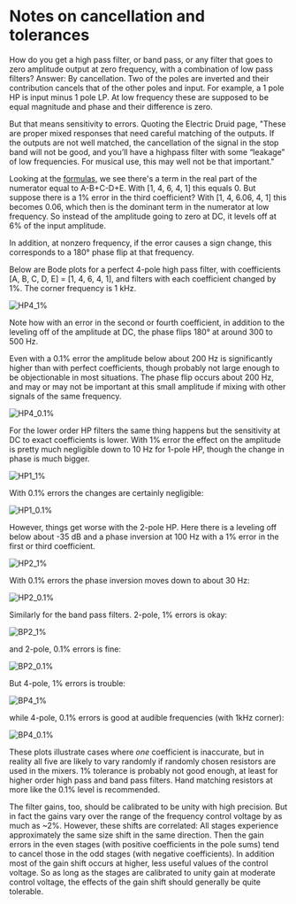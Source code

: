 # Notes on cancellation and tolerances

How do you get a high pass filter, or band pass, or any filter that goes to zero amplitude output at zero frequency, with a combination of low pass filters? Answer: By cancellation. Two of the poles are inverted and their contribution cancels that of the other poles and input. For example, a 1 pole HP is input minus 1 pole LP. At low frequency these are supposed to be equal magnitude and phase and their difference is zero.

But that means sensitivity to errors. Quoting the Electric Druid page, "These are proper mixed responses that need careful matching of the outputs. If the outputs are not well matched, the cancellation of the signal in the stop band will not be good, and you’ll have a highpass filter with some “leakage” of low frequencies. For musical use, this may well not be that important."

Looking at the [formulas](https://expeditionelectronics.com/Diy/Polemixing/math), we see there's a term in the real part of the numerator equal to A-B+C-D+E. With [1, 4, 6, 4, 1] this equals 0. But suppose there is a 1% error in the third coefficient? With [1, 4, 6.06, 4, 1] this becomes 0.06, which then is the dominant term in the numerator at low frequency. So instead of the amplitude going to zero at DC, it levels off at 6% of the input amplitude.

In addition, at nonzero frequency, if the error causes a sign change, this corresponds to a 180° phase flip at that frequency.

Below are Bode plots for a perfect 4-pole high pass filter, with coefficients [A, B, C, D, E] = [1, 4, 6, 4, 1], and filters with each coefficient changed by 1%. The corner frequency is 1 kHz.

![HP4_1%](../Images/hp4pole01.png)

Note how with an error in the second or fourth coefficient, in addition to the leveling off of the amplitude at DC, the phase flips 180° at around 300 to 500 Hz.

Even with a 0.1% error the amplitude below about 200 Hz is significantly higher than with perfect coefficients, though probably not large enough to be objectionable in most situations. The phase flip occurs about 200 Hz, and may or may not be important at this small amplitude if mixing with other signals of the same frequency.

![HP4_0.1%](../Images/hp4pole001.png)

For the lower order HP filters the same thing happens but the sensitivity at DC to exact coefficients is lower. With 1% error the effect on the amplitude is pretty much negligible down to 10 Hz for 1-pole HP, though the change in phase is much bigger.

![HP1_1%](../Images/hp1pole01.png)

With 0.1% errors the changes are certainly negligible:

![HP1_0.1%](../Images/hp1pole001.png)

However, things get worse with the 2-pole HP. Here there is a leveling off below about -35 dB and a phase inversion at 100 Hz with a 1% error in the first or third coefficient.

![HP2_1%](../Images/hp2pole01.png)

With 0.1% errors the phase inversion moves down to about 30 Hz:

![HP2_0.1%](../Images/hp2pole001.png)

Similarly for the band pass filters. 2-pole, 1% errors is okay:

![BP2_1%](../Images/bp2pole01.png)

and 2-pole, 0.1% errors is fine:

![BP2_0.1%](../Images/bp2pole001.png)

But 4-pole, 1% errors is trouble:

![BP4_1%](../Images/bp4pole01.png)

while 4-pole, 0.1% errors is good at audible frequencies (with 1kHz corner):

![BP4_0.1%](../Images/bp4pole001.png)

These plots illustrate cases where *one* coefficient is inaccurate, but in reality all five are likely to vary randomly if randomly chosen resistors are used in the mixers. 1% tolerance is probably not good enough, at least for higher order high pass and band pass filters. Hand matching resistors at more like the 0.1% level is recommended.

The filter gains, too, should be calibrated to be unity with high precision. But in fact the gains vary over the range of the frequency control voltage by as much as ~2%. However, these shifts are correlated: All stages experience approximately the same size shift in the same direction. Then the gain errors in the even stages (with positive coefficients in the pole sums) tend to cancel those in the odd stages (with negative coefficients). In addition most of the gain shift occurs at higher, less useful values of the control voltage. So as long as the stages are calibrated to unity gain at moderate control voltage, the effects of the gain shift should generally be quite tolerable.